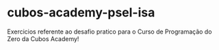 # cubos-academy-psel-isa
Exercicios referente ao desafio pratico para o Curso de Programação do Zero da Cubos Academy!

